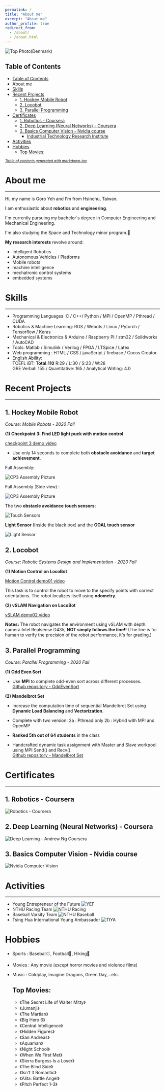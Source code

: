 ```yaml
---
permalink: /
title: "About me"
excerpt: "About me"
author_profile: true
redirect_from: 
  - /about/
  - /about.html
---
```



<!-- My photo in Denmark -->
![Top Photo(Denmark)](https://i.imgur.com/CjcJXWK.jpg)

Table of Contents
---
<!-- ================= -->
- [Table of Contents](#table-of-contents)
- [About me](#about-me)
- [Skills](#skills)
- [Recent Projects](#recent-projects)
  * [1. Hockey Mobile Robot](#1-hockey-mobile-robot)
  * [2. Locobot](#2-locobot)
  * [3. Parallel Programming](#3-parallel-programming)
- [Certificates](#certificates)
  * [1. Robotics - Coursera](#1-robotics---coursera)
  * [2. Deep Learning (Neural Networks) - Coursera](#2-deep-learning--neural-networks----coursera)
  * [3. Basics Computer Vision - Nvidia course](#3-basics-computer-vision---nvidia-course)
    + [Industrial Technology Research Institute](#industrial-technology-research-institute)
- [Activities](#activities)
- [Hobbies](#hobbies)
  * [Top Movies:](#top-movies-)

<small><i><a href='http://ecotrust-canada.github.io/markdown-toc/'>Table of contents generated with markdown-toc</a></i></small>



# About me
---
<!-- <font size=4> -->
Hi, my name is Goro Yeh and I'm from Hsinchu, Taiwan.

I am enthusiastic about **robotics** and **engineering**.

I'm currently pursuing my bachelor's degree in Computer Engineering
and Mechanical Engineering.

I'm also studying the Space and Technology minor program.🚀


**My research interests** revolve around:
* Intelligent Robotics
* Autonomous Vehicles / Platforms
* Mobile robots
* machine intelligence
* mechatronic control systems
* embedded systems


<!-- </font> -->

# Skills
---
* Programming Languages :C / C++/ Python / MPI / OpenMP / Pthread / CUDA  
* Robotics & Machine Learning: ROS / Webots / Linux / Pytorch / Tensorflow / Keras  
* Mechanical & Electronics & Arduino / Raspberry Pi / stm32 / Solidworks / AutoCAD  
* Tools: Matlab / Simulink / Verilog / FPGA / LTSpice / Latex  
* Web programming : HTML / CSS / javaScript / firebase / Cocos Creator  
* English Ability:   
TOEFL iBT: **Total:110** R:29 / L:30 / S:23 / W:28   
GRE Verbal: 155 / Quantitative: 165 / Analytical Writing: 4.0




# Recent Projects
---
## 1. Hockey Mobile Robot
*Course: Mobile Robots - 2020 Fall*

**(1) Checkpoint 3: Find LED light puck with motion control**

[checkpoint 3 demo video](https://drive.google.com/file/d/1zaX19EB-yivTNpUmGQVsYTQhP94Uupvv/view?usp=sharing)

* Use only 14 seconds to complete both **obstacle avoidance** and **target achievement**.

Full Assembly: 

![CP3 Assembly Picture](http://goroyeh56.github.io/images/FullAssembly.jpg)

Full Assembly (Side view) :  

![CP3 Assembly Picture](http://goroyeh56.github.io/images/sideview.jpg)

The two **obstacle avoidance touch sensors**:

![Touch Sensors](http://goroyeh56.github.io/images/touchsensors.jpg)

**Light Sensor** (Inside the black box) and the **GOAL touch sensor**

![Light Sensor](http://goroyeh56.github.io/images/lightsensor.jpg)




## 2. Locobot
*Course: Robotic Systems Design and Implementation - 2020 Fall*

**(1) Motion Control on LocoBot**

[Motion Control demo01 video](https://drive.google.com/file/d/1XaGVPrnuRgJ0-xMU_h5E_yl-XiQP8iLu/view?usp=sharing)  

This task is to control the robot to move to the specify points with correct orientations.
The robot localizes itself using **odometry**.

**(2) vSLAM Navigation on LocoBot**

[vSLAM demo02 video](https://drive.google.com/file/d/1fZ53xHebRdCqcuXbfeu4zBOgNLSjl-qJ/view?usp=sharing)

**Notes:** The robot navigates the environment using vSLAM with depth camera Intel Realsense D435, **NOT simply follows the line!!** (The line is for human to verify the precision of the robot performance, it's for grading.)


## 3. Parallel Programming 
*Course: Parallel Programming - 2020 Fall*

**(1) Odd Even Sort**  
* Use **MPI** to complete odd-even sort across different processes.  
[Github repository - OddEvenSort](https://github.com/GoroYeh56/Odd_Even_Sort---Parallel_Programming)

**(2) Mandelbrot Set**  
* Increase the computation time of sequential Mandelbrot Set using **Dynamic Load Balancing** and **Vectorization.**
* Complete with two version: 
  2a : Pthread only
  2b : Hybrid with MPI and OpenMP

* **Ranked 5th out of 64 students** in the class
* Handcrafted dynamic task assignment with Master and Slave workpool using MPI Send() and Recv().  
[Github repository - Mandelbrot Set](https://github.com/GoroYeh56/Mandelbrot_Set---Parallel_Programming)




# Certificates 
---
## 1. Robotics - Coursera

![Robotics - Coursera](http://goroyeh56.github.io/images/Certificate_Robotics.jpg)

## 2. Deep Learning (Neural Networks) - Coursera

![Deep Learning - Andrew Ng Coursera](http://goroyeh56.github.io/images/coursera_deeplearning.jpg)

## 3. Basics Computer Vision - Nvidia course

![Nvidia Computer Vision](http://goroyeh56.github.io/images/nvidia.jpg)


<!-- ## Work Experience
### Industrial Technology Research Institute
Position:  Robotics Intern
Time:      July 2020 ~ Present -->

# Activities
---
* Young Entrepreneur of the Future
![YEF](http://goroyeh56.github.io/images/yef_elevator_pitch.png)
* NTHU Racing Team
![NTHU Racing](http://goroyeh56.github.io/images/racing2.jpg)
* Baseball Varsity Team
![NTHU Baseball](http://goroyeh56.github.io/images/swing.JPG)
* Tsing Hua International Young Ambassador
![TIYA](http://goroyeh56.github.io/images/tiya.jpg)

# Hobbies

* Sports : Baseball⚾, Football🏈, Hiking🗻
* Movies : Any movie (except horror movies and violence films)
* Music : Coldplay, Imagine Dragons, Green Day,...etc.


  ## Top Movies:
  * 《The Secret Life of Walter Mitty》
  * 《Jumanji》
  * 《The Martian》
  * 《Big Hero 6》
  * 《Central Intelligence》
  * 《Hidden Figures》
  * 《San Andreas》
  * 《Aquaman》
  * 《Night School》
  * 《When We First Met》
  * 《Sierra Burgess Is a Loser》
  * 《The Blind Side》
  * 《Isn't It Romantic》
  * 《Alita: Battle Angel》
  * 《Pitch Perfect 1-3》  


